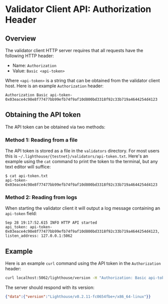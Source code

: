 # Validator Client API: Authorization Header

## Overview

The validator client HTTP server requires that all requests have the following
HTTP header:

- Name: `Authorization`
- Value: `Basic <api-token>`

Where `<api-token>` is a string that can be obtained from the validator client
host. Here is an example `Authorization` header:

```
Authorization Basic api-token-0x03eace4c98e8f77477bb99efb74f9af10d800bd3318f92c33b719a4644254d4123
```

## Obtaining the API token

The API token can be obtained via two methods:

### Method 1: Reading from a file

The API token is stored as a file in the `validators` directory. For most users
this is `~/.lighthouse/{testnet}/validators/api-token.txt`. Here's an
example using the `cat` command to print the token to the terminal, but any
text editor will suffice:

```
$ cat api-token.txt
api-token-0x03eace4c98e8f77477bb99efb74f9af10d800bd3318f92c33b719a4644254d4123
```

### Method 2: Reading from logs

When starting the validator client it will output a log message containing an
`api-token` field:

```
Sep 28 19:17:52.615 INFO HTTP API started                        api_token: api-token-0x03eace4c98e8f77477bb99efb74f9af10d800bd3318f92c33b719a4644254d4123, listen_address: 127.0.0.1:5062
```

## Example

Here is an example `curl` command using the API token in the `Authorization` header:

```bash
curl localhost:5062/lighthouse/version -H "Authorization: Basic api-token-0x03eace4c98e8f77477bb99efb74f9af10d800bd3318f92c33b719a4644254d4123"
```

The server should respond with its version:

```json
{"data":{"version":"Lighthouse/v0.2.11-fc0654fbe+/x86_64-linux"}}
```
